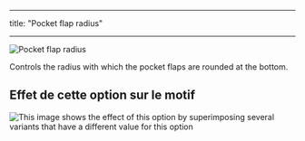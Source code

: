 - - -
title: "Pocket flap radius"
- - -

![Pocket flap radius](pocketflapradius.svg)

Controls the radius with which the pocket flaps are rounded at the bottom.

## Effet de cette option sur le motif

![This image shows the effect of this option by superimposing several variants that have a different value for this option](carlita_pocketflapradius_sample.svg "Effect of this option on the pattern")
